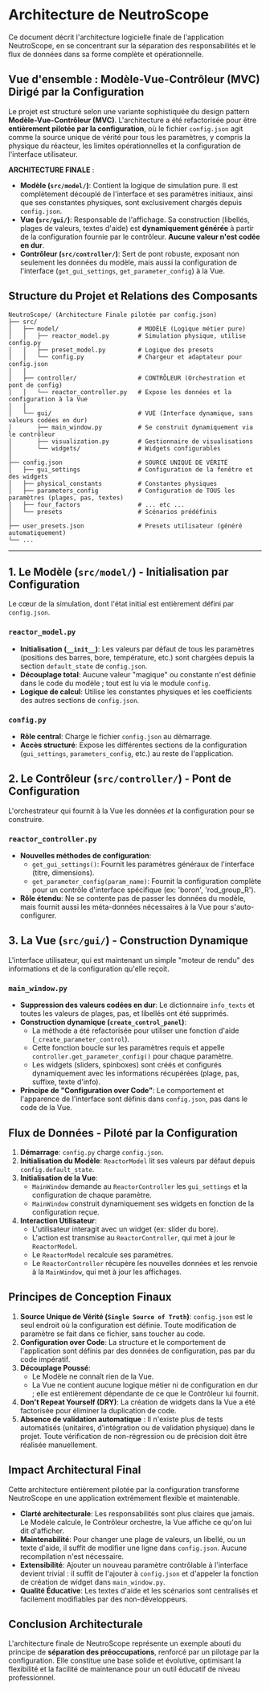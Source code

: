 # Architecture de NeutroScope

Ce document décrit l'architecture logicielle finale de l'application NeutroScope, en se concentrant sur la séparation des responsabilités et le flux de données dans sa forme complète et opérationnelle.

## Vue d'ensemble : Modèle-Vue-Contrôleur (MVC) Dirigé par la Configuration

Le projet est structuré selon une variante sophistiquée du design pattern **Modèle-Vue-Contrôleur (MVC)**. L'architecture a été refactorisée pour être **entièrement pilotée par la configuration**, où le fichier `config.json` agit comme la source unique de vérité pour tous les paramètres, y compris la physique du réacteur, les limites opérationnelles et la configuration de l'interface utilisateur.

**ARCHITECTURE FINALE** :
- **Modèle (`src/model/`)**: Contient la logique de simulation pure. Il est complètement découplé de l'interface et ses paramètres initiaux, ainsi que ses constantes physiques, sont exclusivement chargés depuis `config.json`.
- **Vue (`src/gui/`)**: Responsable de l'affichage. Sa construction (libellés, plages de valeurs, textes d'aide) est **dynamiquement générée** à partir de la configuration fournie par le contrôleur. **Aucune valeur n'est codée en dur**.
- **Contrôleur (`src/controller/`)**: Sert de pont robuste, exposant non seulement les données du modèle, mais aussi la configuration de l'interface (`get_gui_settings`, `get_parameter_config`) à la Vue.

## Structure du Projet et Relations des Composants

```
NeutroScope/ (Architecture Finale pilotée par config.json)
├── src/
│   ├── model/                      # MODÈLE (Logique métier pure)
│   │   ├── reactor_model.py        # Simulation physique, utilise config.py
│   │   ├── preset_model.py         # Logique des presets
│   │   └── config.py               # Chargeur et adaptateur pour config.json
│   │
│   ├── controller/                 # CONTRÔLEUR (Orchestration et pont de config)
│   │   └── reactor_controller.py   # Expose les données et la configuration à la Vue
│   │
│   └── gui/                        # VUE (Interface dynamique, sans valeurs codées en dur)
│       ├── main_window.py          # Se construit dynamiquement via le contrôleur
│       ├── visualization.py        # Gestionnaire de visualisations
│       └── widgets/                # Widgets configurables
│
├── config.json                     # SOURCE UNIQUE DE VÉRITÉ
│   ├── gui_settings                # Configuration de la fenêtre et des widgets
│   ├── physical_constants          # Constantes physiques
│   ├── parameters_config           # Configuration de TOUS les paramètres (plages, pas, textes)
│   ├── four_factors                # ... etc ...
│   └── presets                     # Scénarios prédéfinis
│
├── user_presets.json               # Presets utilisateur (généré automatiquement)
└── ...
```

---
## 1. Le Modèle (`src/model/`) - Initialisation par Configuration

Le cœur de la simulation, dont l'état initial est entièrement défini par `config.json`.

### **`reactor_model.py`**
- **Initialisation (`__init__`)**: Les valeurs par défaut de tous les paramètres (positions des barres, bore, température, etc.) sont chargées depuis la section `default_state` de `config.json`.
- **Découplage total**: Aucune valeur "magique" ou constante n'est définie dans le code du modèle ; tout est lu via le module `config`.
- **Logique de calcul**: Utilise les constantes physiques et les coefficients des autres sections de `config.json`.

### **`config.py`**
- **Rôle central**: Charge le fichier `config.json` au démarrage.
- **Accès structuré**: Expose les différentes sections de la configuration (`gui_settings`, `parameters_config`, etc.) au reste de l'application.

## 2. Le Contrôleur (`src/controller/`) - Pont de Configuration

L'orchestrateur qui fournit à la Vue les données *et* la configuration pour se construire.

### **`reactor_controller.py`**
- **Nouvelles méthodes de configuration**:
  - `get_gui_settings()`: Fournit les paramètres généraux de l'interface (titre, dimensions).
  - `get_parameter_config(param_name)`: Fournit la configuration complète pour un contrôle d'interface spécifique (ex: 'boron', 'rod_group_R').
- **Rôle étendu**: Ne se contente pas de passer les données du modèle, mais fournit aussi les méta-données nécessaires à la Vue pour s'auto-configurer.

## 3. La Vue (`src/gui/`) - Construction Dynamique

L'interface utilisateur, qui est maintenant un simple "moteur de rendu" des informations et de la configuration qu'elle reçoit.

### **`main_window.py`**
- **Suppression des valeurs codées en dur**: Le dictionnaire `info_texts` et toutes les valeurs de plages, pas, et libellés ont été supprimés.
- **Construction dynamique (`create_control_panel`)**:
  - La méthode a été refactorisée pour utiliser une fonction d'aide (`_create_parameter_control`).
  - Cette fonction boucle sur les paramètres requis et appelle `controller.get_parameter_config()` pour chaque paramètre.
  - Les widgets (sliders, spinboxes) sont créés et configurés dynamiquement avec les informations récupérées (plage, pas, suffixe, texte d'info).
- **Principe de "Configuration over Code"**: Le comportement et l'apparence de l'interface sont définis dans `config.json`, pas dans le code de la Vue.

## Flux de Données - Piloté par la Configuration

1.  **Démarrage**: `config.py` charge `config.json`.
2.  **Initialisation du Modèle**: `ReactorModel` lit ses valeurs par défaut depuis `config.default_state`.
3.  **Initialisation de la Vue**:
    - `MainWindow` demande au `ReactorController` les `gui_settings` et la configuration de chaque paramètre.
    - `MainWindow` construit dynamiquement ses widgets en fonction de la configuration reçue.
4.  **Interaction Utilisateur**:
    - L'utilisateur interagit avec un widget (ex: slider du bore).
    - L'action est transmise au `ReactorController`, qui met à jour le `ReactorModel`.
    - Le `ReactorModel` recalcule ses paramètres.
    - Le `ReactorController` récupère les nouvelles données et les renvoie à la `MainWindow`, qui met à jour les affichages.

## Principes de Conception Finaux

1.  **Source Unique de Vérité (`Single Source of Truth`)**: `config.json` est le seul endroit où la configuration est définie. Toute modification de paramètre se fait dans ce fichier, sans toucher au code.
2.  **Configuration over Code**: La structure et le comportement de l'application sont définis par des données de configuration, pas par du code impératif.
3.  **Découplage Poussé**:
    - Le Modèle ne connaît rien de la Vue.
    - La Vue ne contient aucune logique métier ni de configuration en dur ; elle est entièrement dépendante de ce que le Contrôleur lui fournit.
4.  **Don't Repeat Yourself (DRY)**: La création de widgets dans la Vue a été factorisée pour éliminer la duplication de code.
5.  **Absence de validation automatique** : Il n'existe plus de tests automatisés (unitaires, d'intégration ou de validation physique) dans le projet. Toute vérification de non-régression ou de précision doit être réalisée manuellement.

## Impact Architectural Final

Cette architecture entièrement pilotée par la configuration transforme NeutroScope en une application extrêmement flexible et maintenable.
- **Clarté architecturale**: Les responsabilités sont plus claires que jamais. Le Modèle calcule, le Contrôleur orchestre, la Vue affiche ce qu'on lui dit d'afficher.
- **Maintenabilité**: Pour changer une plage de valeurs, un libellé, ou un texte d'aide, il suffit de modifier une ligne dans `config.json`. Aucune recompilation n'est nécessaire.
- **Extensibilité**: Ajouter un nouveau paramètre contrôlable à l'interface devient trivial : il suffit de l'ajouter à `config.json` et d'appeler la fonction de création de widget dans `main_window.py`.
- **Qualité Éducative**: Les textes d'aide et les scénarios sont centralisés et facilement modifiables par des non-développeurs.

## Conclusion Architecturale

L'architecture finale de NeutroScope représente un exemple abouti du principe de **séparation des préoccupations**, renforcé par un pilotage par la configuration. Elle constitue une base solide et évolutive, optimisant la flexibilité et la facilité de maintenance pour un outil éducatif de niveau professionnel. 